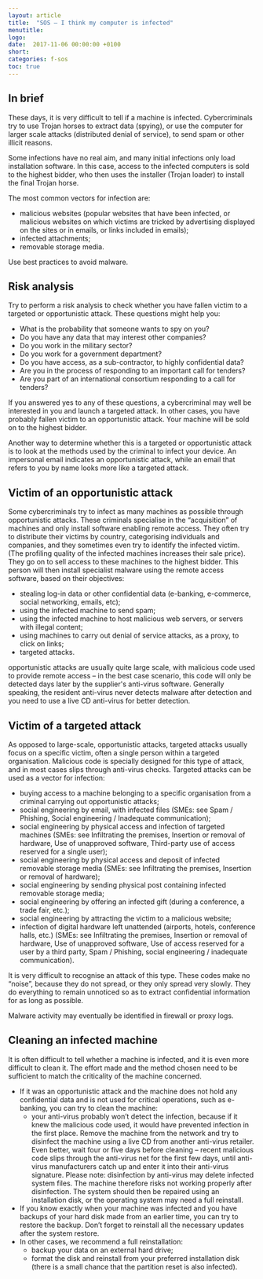 ```yaml
---
layout: article
title:  "SOS – I think my computer is infected"
menutitle:
logo:
date:  2017-11-06 00:00:00 +0100
short:
categories: f-sos
toc: true
---
```


## In brief
These days, it is very difficult to tell if a machine is infected. Cybercriminals try to use Trojan horses to extract data (spying), or use the computer for larger scale attacks (distributed denial of service), to send spam or other illicit reasons.

Some infections have no real aim, and many initial infections only load installation software. In this case, access to the infected computers is sold to the highest bidder, who then uses the installer (Trojan loader) to install the final Trojan horse.

The most common vectors for infection are:

* malicious websites (popular websites that have been infected, or malicious websites on which victims are tricked by advertising displayed on the sites or in emails, or links included in emails);
* infected attachments;
* removable storage media.

Use best practices to avoid malware.

## Risk analysis
Try to perform a risk analysis to check whether you have fallen victim to a targeted or opportunistic attack. These questions might help you:

* What is the probability that someone wants to spy on you?
* Do you have any data that may interest other companies?
* Do you work in the military sector?
* Do you work for a government department?
* Do you have access, as a sub-contractor, to highly confidential data?
* Are you in the process of responding to an important call for tenders?
* Are you part of an international consortium responding to a call for tenders?

If you answered yes to any of these questions, a cybercriminal may well be interested in you and launch a targeted attack. In other cases, you have probably fallen victim to an opportunistic attack. Your machine will be sold on to the highest bidder.

Another way to determine whether this is a targeted or opportunistic attack is to look at the methods used by the criminal to infect your device. An impersonal email indicates an opportunistic attack, while an email that refers to you by name looks more like a targeted attack.

## Victim of an opportunistic attack
Some cybercriminals try to infect as many machines as possible through opportunistic attacks. These criminals specialise in the “acquisition” of machines and only install software enabling remote access. They often try to distribute their victims by country, categorising individuals and companies, and they sometimes even try to identify the infected victim. (The profiling quality of the infected machines increases their sale price). They go on to sell access to these machines to the highest bidder. This person will then install specialist malware using the remote access software, based on their objectives:

* stealing log-in data or other confidential data (e-banking, e-commerce, social networking, emails, etc);
* using the infected machine to send spam;
* using the infected machine to host malicious web servers, or servers with illegal content;
* using machines to carry out denial of service attacks, as a proxy, to click on links;
* targeted attacks.

opportunistic attacks are usually quite large scale, with malicious code used to provide remote access – in the best case scenario, this code will only be detected days later by the supplier's anti-virus software. Generally speaking, the resident anti-virus never detects malware after detection and you need to use a live CD anti-virus for better detection.

## Victim of a targeted attack
As opposed to large-scale, opportunistic attacks, targeted attacks usually focus on a specific victim, often a single person within a targeted organisation. Malicious code is specially designed for this type of attack, and in most cases slips through anti-virus checks. Targeted attacks can be used as a vector for infection:

* buying access to a machine belonging to a specific organisation from a criminal carrying out opportunistic attacks;
* social engineering by email, with infected files (SMEs: see Spam / Phishing, Social engineering / Inadequate communication);
* social engineering by physical access and infection of targeted machines (SMEs: see Infiltrating the premises, Insertion or removal of hardware, Use of unapproved software, Third-party use of access reserved for a single user);
* social engineering  by physical access and deposit of infected removable storage media (SMEs: see Infiltrating the premises, Insertion or removal of hardware);
* social engineering by sending physical post containing infected removable storage media;
* social engineering by offering an infected gift (during a conference, a trade fair, etc.);
* social engineering by attracting the victim to a malicious website;
* infection of digital hardware left unattended (airports, hotels, conference halls, etc.) (SMEs: see Infiltrating the premises, Insertion or removal of hardware, Use of unapproved software, Use of access reserved for a user by a third party, Spam / Phishing, social engineering / inadequate communication).

It is very difficult to recognise an attack of this type. These codes make no “noise”, because they do not spread, or they only spread very slowly. They do everything to remain unnoticed so as to extract confidential information for as long as possible.

Malware activity may eventually be identified in firewall or proxy logs.

## Cleaning an infected machine
It is often difficult to tell whether a machine is infected, and it is even more difficult to clean it. The effort made and the method chosen need to be sufficient to match the criticality of the machine concerned.

* If it was an opportunistic attack and the machine does not hold any confidential data and is not used for critical operations, such as e-banking, you can try to clean the machine:
  * your anti-virus probably won’t detect the infection, because if it knew the malicious code used, it would have prevented infection in the first place. Remove the machine from the network and try to disinfect the machine using a live CD from another anti-virus retailer. Even better, wait four or five days before cleaning – recent malicious code slips through the anti-virus net for the first few days, until anti-virus manufacturers catch up and enter it into their anti-virus signature. Please note: disinfection by anti-virus may delete infected system files. The machine therefore risks not working properly after disinfection. The system should then be repaired using an installation disk, or the operating system may need a full reinstall.
* If you know exactly when your machine was infected and you have backups of your hard disk made from an earlier time, you can try to restore the backup. Don’t forget to reinstall all the necessary updates after the system restore.
* In other cases, we recommend a full reinstallation:
  * backup your data on an external hard drive;
  * format the disk and reinstall from your preferred installation disk (there is a small chance that the partition reset is also infected).

